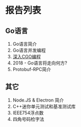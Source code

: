 # 报告列表

## Go语言

1. Go语言简介
1. Go语言并发编程
1. [深入CGO编程](https://github.com/chai2010/gopherchina2018-cgo-talk)
1. 2018 - Go语言将走向何方?
1. Protobuf-RPC简介

## 其它

1. Node.JS & Electron 简介
1. C++迷你单元测试和基准测试库
1. IEEE754浮点数
1. 四角号码检字法
